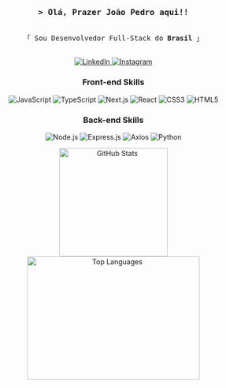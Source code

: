 <h3 align="center">
    <samp>&gt; Olá, Prazer <b>João Pedro</b> aqui!!</samp>
</h3>

<p align="center"> 
    <samp>
        <br>
        「 Sou Desenvolvedor Full-Stack do <b>Brasil</b> 」
        <br>
        <br>
    </samp>
</p>

<p align="center">
    <a href="https://www.linkedin.com/in/joao-pedro-calixto-de-godoy-602094260/">
        <img src="https://img.shields.io/badge/LinkedIn-731DD5?style=for-the-badge&logo=linkedin&logoColor="
            alt="LinkedIn">
    </a>
    <a href="https://www.instagram.com/jaum_sw/">
        <img src="https://img.shields.io/badge/Instagram-731DD5?style=for-the-badge&logo=instagram&logoColor=fff"
            alt="Instagram">
    </a>
</p>

<h3 align="center">Front-end Skills</h3>
<p align="center">
    <img src="https://img.shields.io/badge/javascript-731DD5.svg?style=for-the-badge&logo=javascript&logoColor=fff"
        alt="JavaScript">
    <img src="https://img.shields.io/badge/typescript-731DD5.svg?style=for-the-badge&logo=typescript&logoColor=white"
        alt="TypeScript">
    <img src="https://img.shields.io/badge/next%20js-731DD5?style=for-the-badge&logo=nextdotjs&logoColor=white"
        alt="Next.js">
    <img src="https://img.shields.io/badge/react-731DD5.svg?style=for-the-badge&logo=react&logoColor=fff"
        alt="React">
    <img src="https://img.shields.io/badge/css3-731DD5.svg?style=for-the-badge&logo=css3&logoColor=white"
        alt="CSS3">
    <img src="https://img.shields.io/badge/html5-731DD5.svg?style=for-the-badge&logo=html5&logoColor=white"
        alt="HTML5">
</p>

<h3 align="center">Back-end Skills</h3>
<p align="center">
    <img src="https://img.shields.io/badge/node.js-731DD5?style=for-the-badge&logo=node.js&logoColor=white"
        alt="Node.js">
    <img src="https://img.shields.io/badge/Express%20js-731DD5?style=for-the-badge&logo=express&logoColor=white"
        alt="Express.js">
    <img src="https://img.shields.io/badge/axios-731DD5?&style=for-the-badge&logo=axios&logoColor=white"
        alt="Axios">
    <img src="https://img.shields.io/badge/python-731DD5?style=for-the-badge&logo=python&logoColor=fff"
        alt="Python">
</p>

<p align="center">
    <a href="https://github.com/jaumsw">
        <img width="auto" height="220"
            src="https://github-readme-stats.vercel.app/api?username=JaumSW&theme=midnight-purple&show_icons=true&border_color=731DD5&title_color=ffff&icon_color=731DD5&layout=compact"
            alt="GitHub Stats">
    </a>
    <br>
    <a href="https://github.com/jaumsw">
        <img width="350" height="250"
            src="https://github-readme-stats.vercel.app/api/top-langs/?username=jaumsw&show_icons=true&include_all_commits=true&count_private=true&theme=midnight-purple&border_color=731DD5&title_color=ffff&icon_color=731DD5&layout=compact"
            alt="Top Languages">
    </a>
</p>

